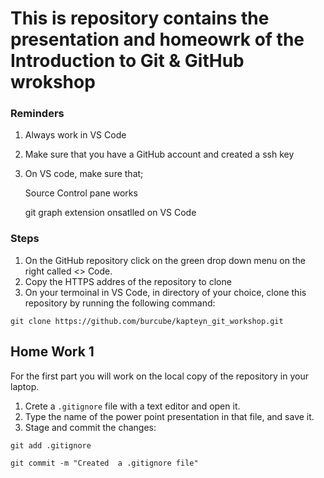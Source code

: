 # This is repository contains the presentation and homeowrk of the Introduction to Git & GitHub wrokshop 

### Reminders
1) Always work in VS Code
2) Make sure that you have a GitHub account and created a ssh key
3) On VS code, make sure that;

    Source Control pane works 

    git graph extension onsatlled on VS Code

### Steps
1) On the GitHub repository click on the green drop down menu on the right called <> Code.
2) Copy the HTTPS addres of the repository to clone
3) On your termoinal in VS Code, in directory of your choice, clone this repository by running the following command:

`git clone https://github.com/burcube/kapteyn_git_workshop.git`

## Home Work 1

For the first part you will work on the local copy of the repository in your laptop.

1) Crete a `.gitignore` file with a text editor and open it.
2) Type the name of the power point presentation in that file, and save it. 
3) Stage and commit the changes:

`git add .gitignore` 

`git commit -m "Created  a .gitignore file"`

